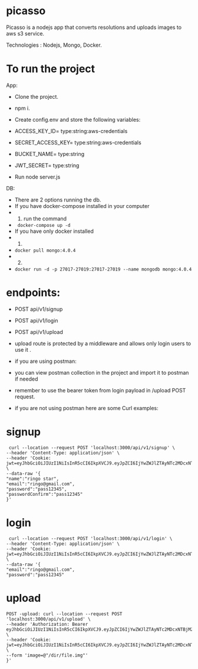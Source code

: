 # picasso

Picasso is a nodejs app that converts resolutions and uploads images to aws s3 service.


Technologies : Nodejs, Mongo, Docker.

# To run the project


App:
- Clone the project.
- npm i.
- Create config.env and store the following variables:
- ACCESS_KEY_ID= type:string:aws-credentials
- SECRET_ACCESS_KEY= type:string:aws-credentials
- BUCKET_NAME= type:string
- JWT_SECRET= type:string

- Run node server.js


DB:
- There are 2 options running the db.
- If you have docker-compose installed in your computer
- 1. run the command
- ``` docker-compose up -d```
- If you have only docker installed
- 1.
- ```docker pull mongo:4.0.4```
- 2.
- ```docker run -d -p 27017-27019:27017-27019 --name mongodb mongo:4.0.4```



# endpoints:
- POST api/v1/signup
- POST api/v1/login
- POST api/v1/upload
- upload route is protected by a middleware and allows only login users to use it . 

- if you are using postman:
- you can view postman collection in the project and import it to postman if needed
- remember to use the bearer token from login payload in /upload POST request.
- if you are not using postman here are some Curl examples:

# signup
```
 curl --location --request POST 'localhost:3000/api/v1/signup' \
--header 'Content-Type: application/json' \
--header 'Cookie: jwt=eyJhbGciOiJIUzI1NiIsInR5cCI6IkpXVCJ9.eyJpZCI6IjYwZWJlZTAyNTc2MDcxNTBjM2FjM2NlOSIsImlhdCI6MTYyNjA3NDY0OSwiZXhwIjoxNjMzODUwNjQ5fQ.dkhCqlG1ywAWryMGiRsO2Yh34QwzKgvf_mGN2OO91Bc' \
--data-raw '{
"name":"ringo star",
"email":"ringo@gmail.com",
"password":"pass12345",
"passwordConfirm":"pass12345"
}'
```
# login
```
 curl --location --request POST 'localhost:3000/api/v1/login' \
--header 'Content-Type: application/json' \
--header 'Cookie: jwt=eyJhbGciOiJIUzI1NiIsInR5cCI6IkpXVCJ9.eyJpZCI6IjYwZWJlZTAyNTc2MDcxNTBjM2FjM2NlOSIsImlhdCI6MTYyNjA3NDY0OSwiZXhwIjoxNjMzODUwNjQ5fQ.dkhCqlG1ywAWryMGiRsO2Yh34QwzKgvf_mGN2OO91Bc' \
--data-raw '{
"email":"ringo@gmail.com",
"password":"pass12345"
```
# upload
```
POST -upload: curl --location --request POST 'localhost:3000/api/v1/upload' \
--header 'Authorization: Bearer eyJhbGciOiJIUzI1NiIsInR5cCI6IkpXVCJ9.eyJpZCI6IjYwZWJlZTAyNTc2MDcxNTBjM2FjM2NlOSIsImlhdCI6MTYyNjA3NDY0OSwiZXhwIjoxNjMzODUwNjQ5fQ.dkhCqlG1ywAWryMGiRsO2Yh34QwzKgvf_mGN2OO91Bc' \
--header 'Cookie: jwt=eyJhbGciOiJIUzI1NiIsInR5cCI6IkpXVCJ9.eyJpZCI6IjYwZWJlZTAyNTc2MDcxNTBjM2FjM2NlOSIsImlhdCI6MTYyNjA3NDY0OSwiZXhwIjoxNjMzODUwNjQ5fQ.dkhCqlG1ywAWryMGiRsO2Yh34QwzKgvf_mGN2OO91Bc' \
--form 'image=@"/dir/file.img"'
}'
```
